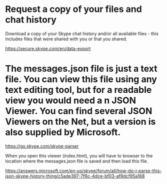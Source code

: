 # Request a copy of your files and chat history

Download a copy of your Skype chat history and/or all available files - this includes files that were shared with you or that you shared.

https://secure.skype.com/en/data-export

# The messages.json file is just a text file. You can view this file using any text editing tool, but for a readable view you would need a n JSON Viewer. You can find several JSON Viewers on the Net, but a version is also supplied by Microsoft.

https://go.skype.com/skype-parser

When you open this viewer (index.html), you will have to browser to the location where the messages.json file is saved and then load this file.

https://answers.microsoft.com/en-us/skype/forum/all/how-do-i-parse-this-json-skype-history-thing/c5ade397-7f6c-4dce-bf03-af9dcf95a168

